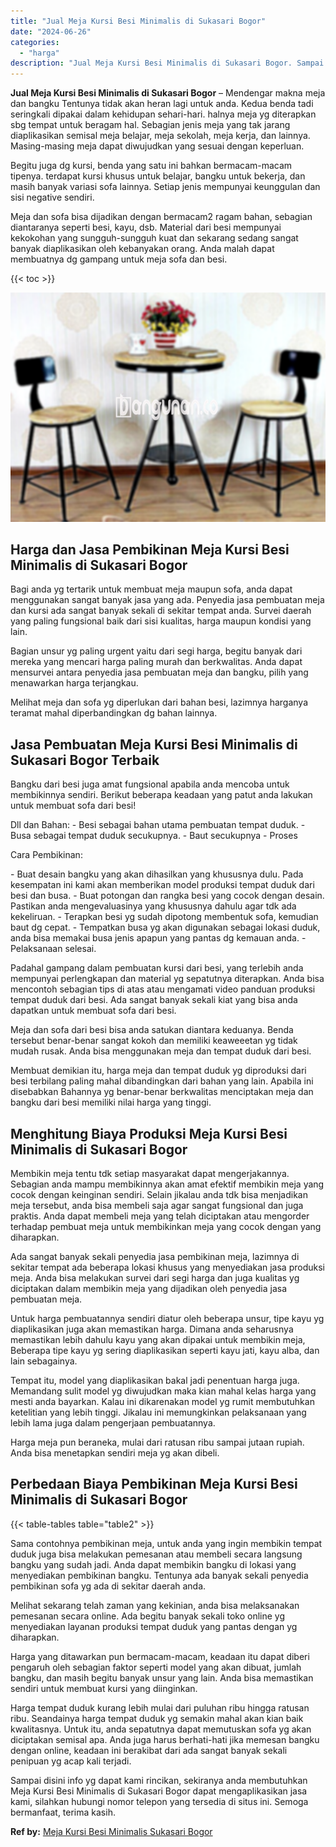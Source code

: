 ```yaml
---
title: "Jual Meja Kursi Besi Minimalis di Sukasari Bogor"
date: "2024-06-26"
categories: 
  - "harga"
description: "Jual Meja Kursi Besi Minimalis di Sukasari Bogor. Sampai disini info yg dapat kami rincikan, sekiranya anda membutuhkan Meja Kursi Besi Minimalis di Sukasari..."
---
```


**Jual Meja Kursi Besi Minimalis di Sukasari Bogor** – Mendengar makna meja dan bangku Tentunya tidak akan heran lagi untuk anda. Kedua benda tadi seringkali dipakai dalam kehidupan sehari-hari. halnya meja yg diterapkan sbg tempat untuk beragam hal. Sebagian jenis meja yang tak jarang diaplikasikan semisal meja belajar, meja sekolah, meja kerja, dan lainnya. Masing-masing meja dapat diwujudkan yang sesuai dengan keperluan.

Begitu juga dg kursi, benda yang satu ini bahkan bermacam-macam tipenya. terdapat kursi khusus untuk belajar, bangku untuk bekerja, dan masih banyak variasi sofa lainnya. Setiap jenis mempunyai keunggulan dan sisi negative sendiri.

Meja dan sofa bisa dijadikan dengan bermacam2 ragam bahan, sebagian diantaranya seperti besi, kayu, dsb. Material dari besi mempunyai kekokohan yang sungguh-sungguh kuat dan sekarang sedang sangat banyak diaplikasikan oleh kebanyakan orang. Anda malah dapat membuatnya dg gampang untuk meja sofa dan besi.

{{< toc >}}

![Jual Meja Kursi Besi Minimalis di Sukasari Bogor](/images/jual-meja-besi-murah05.png)

## Harga dan Jasa Pembikinan Meja Kursi Besi Minimalis di Sukasari Bogor

Bagi anda yg tertarik untuk membuat meja maupun sofa, anda dapat menggunakan sangat banyak jasa yang ada. Penyedia jasa pembuatan meja dan kursi ada sangat banyak sekali di sekitar tempat anda. Survei daerah yang paling fungsional baik dari sisi kualitas, harga maupun kondisi yang lain.

Bagian unsur yg paling urgent yaitu dari segi harga, begitu banyak dari mereka yang mencari harga paling murah dan berkwalitas. Anda dapat mensurvei antara penyedia jasa pembuatan meja dan bangku, pilih yang menawarkan harga terjangkau.

Melihat meja dan sofa yg diperlukan dari bahan besi, lazimnya harganya teramat mahal diperbandingkan dg bahan lainnya.

## Jasa Pembuatan Meja Kursi Besi Minimalis di Sukasari Bogor Terbaik

Bangku dari besi juga amat fungsional apabila anda mencoba untuk membikinnya sendiri. Berikut beberapa keadaan yang patut anda lakukan untuk membuat sofa dari besi!

Dll dan Bahan: - Besi sebagai bahan utama pembuatan tempat duduk. - Busa sebagai tempat duduk secukupnya. - Baut secukupnya - Proses

Cara Pembikinan:

\- Buat desain bangku yang akan dihasilkan yang khususnya dulu. Pada kesempatan ini kami akan memberikan model produksi tempat duduk dari besi dan busa. - Buat potongan dan rangka besi yang cocok dengan desain. Pastikan anda mengevaluasinya yang khususnya dahulu agar tdk ada kekeliruan. - Terapkan besi yg sudah dipotong membentuk sofa, kemudian baut dg cepat. - Tempatkan busa yg akan digunakan sebagai lokasi duduk, anda bisa memakai busa jenis apapun yang pantas dg kemauan anda. - Pelaksanaan selesai.

Padahal gampang dalam pembuatan kursi dari besi, yang terlebih anda mempunyai perlengkapan dan material yg sepatutnya diterapkan. Anda bisa mencontoh sebagian tips di atas atau mengamati video panduan produksi tempat duduk dari besi. Ada sangat banyak sekali kiat yang bisa anda dapatkan untuk membuat sofa dari besi.

Meja dan sofa dari besi bisa anda satukan diantara keduanya. Benda tersebut benar-benar sangat kokoh dan memiliki keaweeetan yg tidak mudah rusak. Anda bisa menggunakan meja dan tempat duduk dari besi.

Membuat demikian itu, harga meja dan tempat duduk yg diproduksi dari besi terbilang paling mahal dibandingkan dari bahan yang lain. Apabila ini disebabkan Bahannya yg benar-benar berkwalitas menciptakan meja dan bangku dari besi memiliki nilai harga yang tinggi.

## Menghitung Biaya Produksi Meja Kursi Besi Minimalis di Sukasari Bogor

Membikin meja tentu tdk setiap masyarakat dapat mengerjakannya. Sebagian anda mampu membikinnya akan amat efektif membikin meja yang cocok dengan keinginan sendiri. Selain jikalau anda tdk bisa menjadikan meja tersebut, anda bisa membeli saja agar sangat fungsional dan juga praktis. Anda dapat membeli meja yang telah diciptakan atau mengorder terhadap pembuat meja untuk membikinkan meja yang cocok dengan yang diharapkan.

Ada sangat banyak sekali penyedia jasa pembikinan meja, lazimnya di sekitar tempat ada beberapa lokasi khusus yang menyediakan jasa produksi meja. Anda bisa melakukan survei dari segi harga dan juga kualitas yg diciptakan dalam membikin meja yang dijadikan oleh penyedia jasa pembuatan meja.

Untuk harga pembuatannya sendiri diatur oleh beberapa unsur, tipe kayu yg diaplikasikan juga akan memastikan harga. Dimana anda seharusnya memastikan lebih dahulu kayu yang akan dipakai untuk membikin meja, Beberapa tipe kayu yg sering diaplikasikan seperti kayu jati, kayu alba, dan lain sebagainya.

Tempat itu, model yang diaplikasikan bakal jadi penentuan harga juga. Memandang sulit model yg diwujudkan maka kian mahal kelas harga yang mesti anda bayarkan. Kalau ini dikarenakan model yg rumit membutuhkan ketelitian yang lebih tinggi. Jikalau ini memungkinkan pelaksanaan yang lebih lama juga dalam pengerjaan pembuatannya.

Harga meja pun beraneka, mulai dari ratusan ribu sampai jutaan rupiah. Anda bisa menetapkan sendiri meja yg akan dibeli.

## Perbedaan Biaya Pembikinan Meja Kursi Besi Minimalis di Sukasari Bogor

{{< table-tables table="table2" >}}

Sama contohnya pembikinan meja, untuk anda yang ingin membikin tempat duduk juga bisa melakukan pemesanan atau membeli secara langsung bangku yang sudah jadi. Anda dapat membikin bangku di lokasi yang menyediakan pembikinan bangku. Tentunya ada banyak sekali penyedia pembikinan sofa yg ada di sekitar daerah anda.

Melihat sekarang telah zaman yang kekinian, anda bisa melaksanakan pemesanan secara online. Ada begitu banyak sekali toko online yg menyediakan layanan produksi tempat duduk yang pantas dengan yg diharapkan.

Harga yang ditawarkan pun bermacam-macam, keadaan itu dapat diberi pengaruh oleh sebagian faktor seperti model yang akan dibuat, jumlah bangku, dan masih begitu banyak unsur yang lain. Anda bisa memastikan sendiri untuk membuat kursi yang diinginkan.

Harga tempat duduk kurang lebih mulai dari puluhan ribu hingga ratusan ribu. Seandainya harga tempat duduk yg semakin mahal akan kian baik kwalitasnya. Untuk itu, anda sepatutnya dapat memutuskan sofa yg akan diciptakan semisal apa. Anda juga harus berhati-hati jika memesan bangku dengan online, keadaan ini berakibat dari ada sangat banyak sekali penipuan yg acap kali terjadi.

Sampai disini info yg dapat kami rincikan, sekiranya anda membutuhkan Meja Kursi Besi Minimalis di Sukasari Bogor dapat mengaplikasikan jasa kami, silahkan hubungi nomor telepon yang tersedia di situs ini. Semoga bermanfaat, terima kasih.

**Ref by:** [Meja Kursi Besi Minimalis Sukasari Bogor](https://id.wikipedia.org/wiki/Meja)
